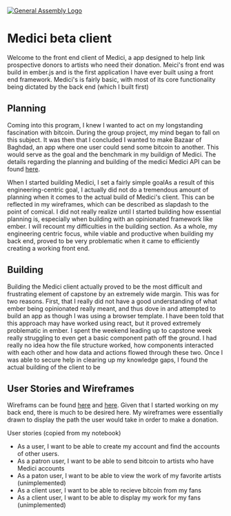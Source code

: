 [![General Assembly Logo](https://camo.githubusercontent.com/1a91b05b8f4d44b5bbfb83abac2b0996d8e26c92/687474703a2f2f692e696d6775722e636f6d2f6b6538555354712e706e67)](https://generalassemb.ly/education/web-development-immersive)

# Medici beta client

Welcome to the front end client of Medici, a app designed to help link prospective donors to artists who need their donation. Meici's front end was build in ember.js and is the first application I have ever built using a front end framework. Medici's is fairly basic, with most of its core functionality being dictated by the back end (which I built first) 

## Planning

Coming into this program, I knew I wanted to act on my longstanding fascination with bitcoin. During the group project, my mind began to fall on this subject. It was then that I concluded I wanted to make Bazaar of Baghdad, an app where one user could send some bitcoin to another. This would serve as the goal and the benchmark in my buildign of Medici. The details regarding the planning and building of the medici Medici API can be found [here](https://github.com/d00medman/mediciAPI). 

When I started building Medici, I set a fairly simple goalAs a result of this engineering-centric goal, I actually did not do a tremendous amount of planning when it comes to the actual build of Medici's client. This can be reflected in my wireframes, which can be described as slapdash to the point of comical. I did not really realize until I started building how essential planning is, especially when building with an opinionated framework like ember. I will recount my difficulties in the building section. As a whole, my engineering centric focus, while viable and productive when building my back end, proved to be very problematic when it came to efficiently creating a working front end.

## Building

Building the Medici client actually proved to be the most difficult and frustrating element of capstone by an extremely wide margin. This was for two reasons. First, that I really did not have a good understanding of what ember being opinionated really meant, and thus dove in and attempted to build an app as though I was using a browser template. I have been told that this approach may have worked using react, but it proved extremely problematic in ember. I spent the weekend leading up to capstone week really struggling to even get a basic component path off the ground. I had really no idea how the file structure worked, how components interacted with each other and how data and actions flowed through these two. Once I was able to secure help in clearing up my knowledge gaps, I found the actual building of the client to be 

## User Stories and Wireframes

Wireframs can be found [here](http://imgur.com/l1nFU93) and [here](http://imgur.com/uYxkDPd). Given that I started working on my back end, there is much to be desired here. My wireframes were essentially drawn to display the path the user would take in order to make a donation.

User stories (copied from my notebook)

-   As a user, I want to be able to create my account and find the accounts of other users.
-   As a patron user, I want to be able to send bitcoin to artists who have Medici accounts
-   As a paton user, I want to be able to view the work of my favorite artists (unimplemented)
-   As a client user, I want to be able to recieve bitcoin from my fans
-   As a client user, I want to be able to display my work for my fans (unimplemented)
